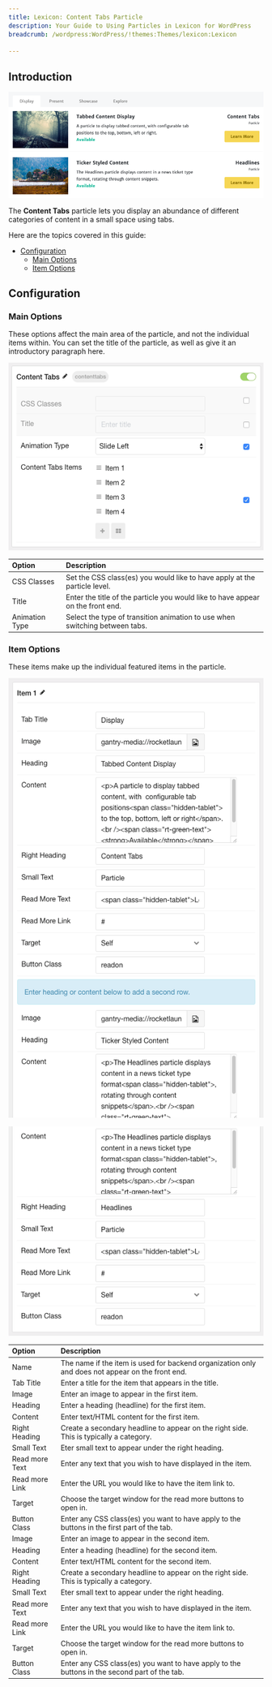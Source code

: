 ```yaml
---
title: Lexicon: Content Tabs Particle
description: Your Guide to Using Particles in Lexicon for WordPress
breadcrumb: /wordpress:WordPress/!themes:Themes/lexicon:Lexicon

---
```


## Introduction

![Content Tabs](assets/particle_contenttabs1.png)

The **Content Tabs** particle lets you display an abundance of different categories of content in a small space using tabs.

Here are the topics covered in this guide:

* [Configuration](#configuration)
  * [Main Options](#main-options)
  * [Item Options](#item-options)

## Configuration

### Main Options

These options affect the main area of the particle, and not the individual items within. You can set the title of the particle, as well as give it an introductory paragraph here.

![Content Tabs](assets/particle_contenttabs2.png)

| Option         | Description                                                                     |
| :-----         | :-----                                                                          |
| CSS Classes    | Set the CSS class(es) you would like to have apply at the particle level.       |
| Title          | Enter the title of the particle you would like to have appear on the front end. |
| Animation Type | Select the type of transition animation to use when switching between tabs.     |

### Item Options

These items make up the individual featured items in the particle.

![Content Tabs](assets/particle_contenttabs3.png)

![Content Tabs](assets/particle_contenttabs4.png)

| Option         | Description                                                                                      |
| :------------- | :----------------------------------------------------------------------------------------------- |
| Name           | The name if the item is used for backend organization only and does not appear on the front end. |
| Tab Title      | Enter a title for the item that appears in the title.                                            |
| Image          | Enter an image to appear in the first item.                                                      |
| Heading        | Enter a heading (headline) for the first item.                                                   |
| Content        | Enter text/HTML content for the first item.                                                      |
| Right Heading  | Create a secondary headline to appear on the right side. This is typically a category.           |
| Small Text     | Eter small text to appear under the right heading.                                               |
| Read more Text | Enter any text that you wish to have displayed in the item.                                      |
| Read more Link | Enter the URL you would like to have the item link to.                                           |
| Target         | Choose the target window for the read more buttons to open in.                                   |
| Button Class   | Enter any CSS class(es) you want to have apply to the buttons in the first part of the tab.      |
| Image          | Enter an image to appear in the second item.                                                     |
| Heading        | Enter a heading (headline) for the second item.                                                  |
| Content        | Enter text/HTML content for the second item.                                                     |
| Right Heading  | Create a secondary headline to appear on the right side. This is typically a category.           |
| Small Text     | Eter small text to appear under the right heading.                                               |
| Read more Text | Enter any text that you wish to have displayed in the item.                                      |
| Read more Link | Enter the URL you would like to have the item link to.                                           |
| Target         | Choose the target window for the read more buttons to open in.                                   |
| Button Class   | Enter any CSS class(es) you want to have apply to the buttons in the second part of the tab.     |
